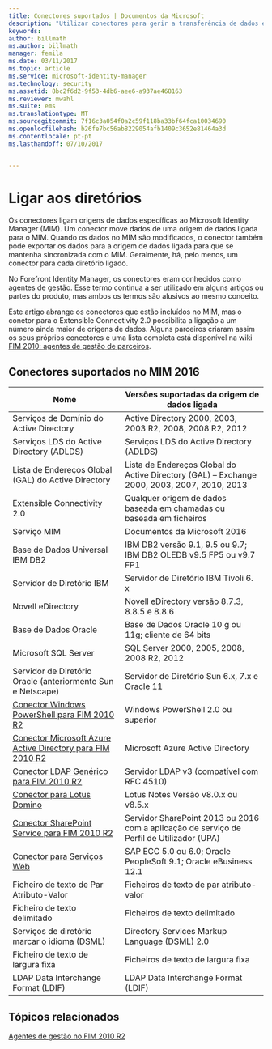 ```yaml
---
title: Conectores suportados | Documentos da Microsoft
description: "Utilizar conectores para gerir a transferência de dados entre MIM e os diretórios."
keywords: 
author: billmath
ms.author: billmath
manager: femila
ms.date: 03/11/2017
ms.topic: article
ms.service: microsoft-identity-manager
ms.technology: security
ms.assetid: 8bc2f6d2-9f53-4db6-aee6-a937ae468163
ms.reviewer: mwahl
ms.suite: ems
ms.translationtype: MT
ms.sourcegitcommit: 7f16c3a054f0a2c59f118ba33bf64fca10034690
ms.openlocfilehash: b26fe7bc56ab8229054afb1409c3652e81464a3d
ms.contentlocale: pt-pt
ms.lasthandoff: 07/10/2017


---
```


# Ligar aos diretórios
<a id="connect-to-your-directories" class="xliff"></a>

Os conectores ligam origens de dados específicas ao Microsoft Identity Manager (MIM). Um conector move dados de uma origem de dados ligada para o MIM. Quando os dados no MIM são modificados, o conector também pode exportar os dados para a origem de dados ligada para que se mantenha sincronizada com o MIM. Geralmente, há, pelo menos, um conector para cada diretório ligado.

No Forefront Identity Manager, os conectores eram conhecidos como agentes de gestão. Esse termo continua a ser utilizado em alguns artigos ou partes do produto, mas ambos os termos são alusivos ao mesmo conceito.

Este artigo abrange os conectores que estão incluídos no MIM, mas o conetor para o Extensible Connectivity 2.0 possibilita a ligação a um número ainda maior de origens de dados. Alguns parceiros criaram assim os seus próprios conectores e uma lista completa está disponível na wiki [FIM 2010: agentes de gestão de parceiros](http://social.technet.microsoft.com/wiki/contents/articles/1589.fim-2010-management-agents-from-partners.aspx).

## Conectores suportados no MIM 2016
<a id="supported-connectors-in-mim-2016" class="xliff"></a>

| Nome | Versões suportadas da origem de dados ligada |
| ---- | ----------------------------------------------- |
| Serviços de Domínio do Active Directory | Active Directory 2000, 2003, 2003 R2, 2008, 2008 R2, 2012 |
| Serviços LDS do Active Directory (ADLDS) | Serviços LDS do Active Directory (ADLDS) |
| Lista de Endereços Global (GAL) do Active Directory | Lista de Endereços Global do Active Directory (GAL) – Exchange 2000, 2003, 2007, 2010, 2013 |
| Extensible Connectivity 2.0 | Qualquer origem de dados baseada em chamadas ou baseada em ficheiros |
| Serviço MIM | Documentos da Microsoft 2016 |
| Base de Dados Universal IBM DB2 | IBM DB2 versão 9.1, 9.5 ou 9.7; IBM DB2 OLEDB v9.5 FP5 ou v9.7 FP1 |
| Servidor de Diretório IBM | Servidor de Diretório IBM Tivoli 6. x |
| Novell eDirectory | Novell eDirectory versão 8.7.3, 8.8.5 e 8.8.6 |
| Base de Dados Oracle | Base de Dados Oracle 10 g ou 11g; cliente de 64 bits |
| Microsoft SQL Server | SQL Server 2000, 2005, 2008, 2008 R2, 2012 |
| Servidor de Diretório Oracle (anteriormente Sun e Netscape) | Servidor de Diretório Sun 6.x, 7.x e Oracle 11 |
| [Conector Windows PowerShell para FIM 2010 R2](https://msdn.microsoft.com/en-us/library/dn640417.aspx) | Windows PowerShell 2.0 ou superior |
| [Conector Microsoft Azure Active Directory para FIM 2010 R2](https://msdn.microsoft.com/en-us/library/dn511001.aspx) | Microsoft Azure Active Directory |
| [Conector LDAP Genérico para FIM 2010 R2](https://msdn.microsoft.com/en-us/library/dn510997.aspx) | Servidor LDAP v3 (compatível com RFC 4510) |
| [Conector para Lotus Domino](https://msdn.microsoft.com/en-us/library/hh859750.aspx) | Lotus Notes Versão v8.0.x ou v8.5.x |
| [Conector SharePoint Service para FIM 2010 R2](https://msdn.microsoft.com/en-us/library/dn511003.aspx) | Servidor SharePoint 2013 ou 2016 com a aplicação de serviço de Perfil de Utilizador (UPA) |
| [Conector para Serviços Web](https://www.microsoft.com/en-us/download/details.aspx?id=51495) | SAP ECC 5.0 ou 6.0; Oracle PeopleSoft 9.1; Oracle eBusiness 12.1 |
| Ficheiro de texto de Par Atributo-Valor | Ficheiros de texto de par atributo-valor |
| Ficheiro de texto delimitado | Ficheiros de texto delimitado |
| Serviços de diretório marcar o idioma (DSML) | Directory Services Markup Language (DSML) 2.0 |
| Ficheiro de texto de largura fixa | Ficheiros de texto de largura fixa |
| LDAP Data Interchange Format (LDIF) | LDAP Data Interchange Format (LDIF) |

## Tópicos relacionados
<a id="related-topics" class="xliff"></a>

[Agentes de gestão no FIM 2010 R2](https://technet.microsoft.com/library/jj133885.aspx)

